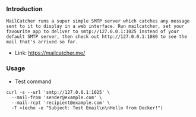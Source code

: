 ### Introduction
```
MailCatcher runs a super simple SMTP server which catches any message sent to it to display in a web interface. Run mailcatcher, set your favourite app to deliver to smtp://127.0.0.1:1025 instead of your default SMTP server, then check out http://127.0.0.1:1080 to see the mail that's arrived so far.
```

- Link: https://mailcatcher.me/


### Usage
- Test command
```
curl -s --url 'smtp://127.0.0.1:1025' \
  --mail-from 'sender@example.com' \
  --mail-rcpt 'recipient@example.com' \
  -T <(echo -e "Subject: Test Email\n\nHello from Docker!")
```
